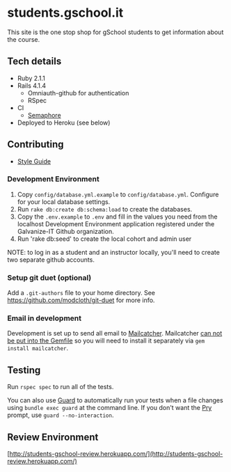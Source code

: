 # students.gschool.it

This site is the one stop shop for gSchool students to get information about the course.

## Tech details

* Ruby 2.1.1
* Rails 4.1.4
  * Omniauth-github for authentication
  * RSpec
* CI
  * [Semaphore](https://semaphoreapp.com/galvanize-dev/students-gschool-it--2)
* Deployed to Heroku (see below)

## Contributing

* [Style Guide](https://github.com/styleguide)

### Development Environment

1. Copy `config/database.yml.example` to `config/database.yml`. Configure for your local database settings.
1. Run `rake db:create db:schema:load` to create the databases.
1. Copy the `.env.example` to `.env` and fill in the values you need from the localhost Development Environment application registered under the Galvanize-IT Github organization.
1. Run 'rake db:seed' to create the local cohort and admin user

NOTE: to log in as a student and an instructor locally, you'll need to
create two separate github accounts.

### Setup git duet (optional)

Add a `.git-authors` file to your home directory.  See https://github.com/modcloth/git-duet for more info.

### Email in development

Development is set up to send all email to [Mailcatcher](http://mailcatcher.me/). Mailcatcher [can not be put into the Gemfile](http://mailcatcher.me/#bundler) so you will need to install it separately via `gem install mailcatcher`.

## Testing

Run `rspec spec` to run all of the tests.

You can also use [Guard](https://github.com/guard/guard) to automatically run your tests when a file changes using
`bundle exec guard` at the command line. If you don't want the [Pry](https://github.com/pry/pry) prompt, use `guard --no-interaction`.

## Review Environment

[http://students-gschool-review.herokuapp.com/](http://students-gschool-review.herokuapp.com/)
